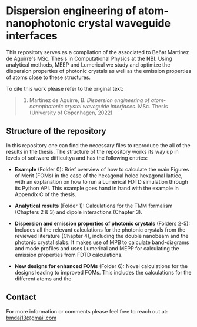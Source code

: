# Dispersion engineering of atom-nanophotonic crystal waveguide interfaces

This repository serves as a compilation of the associated to Beñat Martinez de Aguirre's MSc. Thesis in Computational Physics at the NBI. Using analytical methods, MEEP and Lumerical we study and optimize the dispersion properties of photonic crystals as well as the emission properties of atoms close to these structures.

To cite this work please refer to the original text:
> 1. Martinez de Aguirre, B. *Dispersion engineering of atom-nanophotonic crystal waveguide interfaces*. MSc. Thesis (University of Copenhagen, 2022)

## Structure of the repository

In this repository one can find the necessary files to reproduce the all of the results in the thesis. The structure of the repository works its way up in levels of software difficultya and has the following entries:

- **Example** (Folder 0): Brief overview of how to calculate the main Figures of Merit (FOMs) in the case of the hexagonal holed hexagonal lattice, with an explanation on how to run a Lumerical FDTD simulation through its Python API. This example goes hand in hand with the example in Appendix C of the thesis.

- **Analytical results** (Folder 1): Calculations for the TMM formalism (Chapters 2 & 3) and dipole interactions (Chapter 3).

- **Dispersion and emission properties of photonic crystals** (Folders 2-5): Includes all the relevant calculations for the photonic crystals from the reviewed literature (Chapter 4), including the double nanobeam and the photonic crystal slabs. It makes use of MPB to calculate band-diagrams and mode profiles and uses Lumerical and MEPP for calculating the emission properties from FDTD calculations.

- **New designs for enhanced FOMs** (Folder 6): Novel calculations for the designs leading to improved FOMs. This includes the calculations for the different atoms and the 

## Contact

For more information or comments please feel free to reach out at: <bmdaj13@gmail.com>
